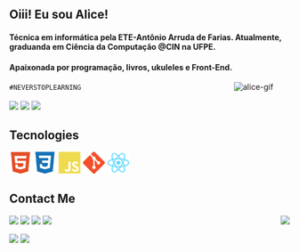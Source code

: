  <h2> Oiii! Eu sou Alice!</h2>
 <h4>Técnica em informática pela ETE-Antônio Arruda de Farias. Atualmente, graduanda em Ciência da Computação @CIN na UFPE.</h4>
 
<div style="display: inline_block">
  <h4> Apaixonada por programação, livros, ukuleles e Front-End.</h4>
  <code>#NEVERSTOPLEARNING</code>
  <img src="https://i.picasion.com/pic91/14cb408bbe1aacd4436984113e3b652c.gif" width="100" height="100" border="0" alt="alice-gif" align="right"/>
</div>

  <br>
 <div style="display: inline_block">
  <img src="https://emojipedia-us.s3.dualstack.us-west-1.amazonaws.com/thumbs/120/facebook/230/personal-computer_1f4bb.png" widht="40" height="40"/>
  <img src="https://emojipedia-us.s3.dualstack.us-west-1.amazonaws.com/thumbs/120/facebook/65/books_1f4da.png" widht="40" height="40"/>
  <img src="https://emojipedia-us.s3.dualstack.us-west-1.amazonaws.com/thumbs/160/mozilla/36/guitar_1f3b8.png" widht="40" height="40"/>
 </div>
</div>

 <h2>Tecnologies</h2>

  <!--ts-->
   <div style="display: inline_block">
     <img src="https://github.com/devicons/devicon/blob/master/icons/html5/html5-plain.svg" widht="35" height="40"/>
     <img src="https://github.com/devicons/devicon/blob/master/icons/css3/css3-plain.svg" widht="35" height="40"/>
     <img src="https://github.com/devicons/devicon/blob/master/icons/javascript/javascript-plain.svg" widht="35" height="40"/>
     <img src="https://github.com/devicons/devicon/blob/master/icons/git/git-original.svg" widht="35" height="40"/>
     <img src="https://github.com/devicons/devicon/blob/master/icons/react/react-original.svg" widht="35" height="40"/>
   </div
  <!--te-->
  
 <h2>Contact Me</h2>

<p align="left">
  <a href="mailto:programmeralice@gmail.com" alt="Gmail">
  <img src="https://img.shields.io/badge/-Gmail-FF0000?style=flat-square&logo=Gmail&logoColor=white&link=mailto:programmeralice@gmail.com/" widht="30" height="25"/></a>

  <a href="https://www.linkedin.com/in/alice-sales-8a0a26200/" alt="Linkedin">
  <img src="https://img.shields.io/badge/-Linkedin-0e76a8?style=flat-square&logo=Linkedin&logoColor=white&link=https://www.linkedin.com/in/alice-sales-8a0a26200/" widht="30" height="25"/></a>

  <a href="https://www.instagram.com/katespinhos/" alt="Instagram">
  <img src="https://img.shields.io/badge/-Instagram-DF0174?style=flat-square&labelColor=DF0174&logo=instagram&logoColor=white&link=https://www.instagram.com/katespinhos/" widht="30" height="25"/></a>
 
 <a href="https://discords.com/bio/p/9116" alt="Discord">
  <img src="https://img.shields.io/badge/-Discord-7289DA?style=flat-square&labelColor=7289DA&logo=discord&logoColor=white&link=https://discords.com/bio/p/9116" widht="30" height="25"/></a>
 
 <img src="https://img.shields.io/static/v1?label=Overview&message=AliceSales&?color=894961style=for-the-badge&logo=GitHub" align="right">
</p>

<div style="display: inline_block">
  <img src="https://github-readme-stats.vercel.app/api?username=alicesales&show_icons=true&theme=whitegray" widht="250" height="180"/>
  <img src="https://github-readme-stats.vercel.app/api/top-langs/?username=alicesales&layout=compact&)](https://github.com/AliceSales/alicesales/blob/main/README.md" widht="250" height="180"/>
</div>

<!--
**AliceSales/alicesales** is a ✨ _special_ ✨ repository because its `README.md` (this file) appears on your GitHub profile.

Here are some ideas to get you started:

- 🔭 I’m currently working on ...
- 🌱 I’m currently learning ...
- 👯 I’m looking to collaborate on ...
- 🤔 I’m looking for help with ...
- 💬 Ask me about ...
- 📫 How to reach me: ...
- 😄 Pronouns: ...
- ⚡ Fun fact: ...
-->
